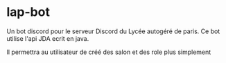 # lap-bot
 Un bot discord pour le serveur Discord du Lycée autogéré de paris.
Ce bot utilise l'api JDA ecrit en java.

Il permettra au utilisateur de créé des salon et des role plus simplement
